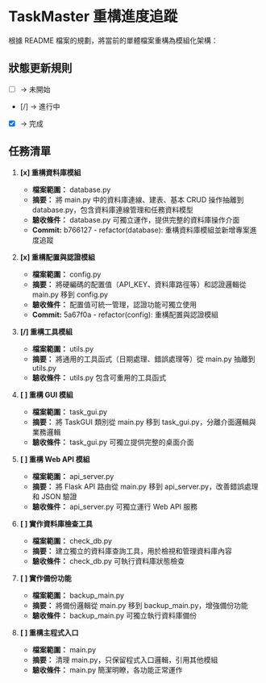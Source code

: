 # TaskMaster 重構進度追蹤

根據 README 檔案的規劃，將當前的單體檔案重構為模組化架構：

## 狀態更新規則
- [ ] → 未開始
- [/] → 進行中
- [x] → 完成

## 任務清單

1. **[x] 重構資料庫模組**
   - **檔案範圍：** database.py
   - **摘要：** 將 main.py 中的資料庫連線、建表、基本 CRUD 操作抽離到 database.py，包含資料庫連線管理和任務資料模型
   - **驗收條件：** database.py 可獨立運作，提供完整的資料庫操作介面
   - **Commit:** b766127 - refactor(database): 重構資料庫模組並新增專案進度追蹤

2. **[x] 重構配置與認證模組**
   - **檔案範圍：** config.py
   - **摘要：** 將硬編碼的配置值（API_KEY、資料庫路徑等）和認證邏輯從 main.py 移到 config.py
   - **驗收條件：** 配置值可統一管理，認證功能可獨立使用
   - **Commit:** 5a67f0a - refactor(config): 重構配置與認證模組

3. **[/] 重構工具模組**
   - **檔案範圍：** utils.py
   - **摘要：** 將通用的工具函式（日期處理、錯誤處理等）從 main.py 抽離到 utils.py
   - **驗收條件：** utils.py 包含可重用的工具函式

4. **[ ] 重構 GUI 模組**
   - **檔案範圍：** task_gui.py
   - **摘要：** 將 TaskGUI 類別從 main.py 移到 task_gui.py，分離介面邏輯與業務邏輯
   - **驗收條件：** task_gui.py 可獨立提供完整的桌面介面

5. **[ ] 重構 Web API 模組**
   - **檔案範圍：** api_server.py
   - **摘要：** 將 Flask API 路由從 main.py 移到 api_server.py，改善錯誤處理和 JSON 驗證
   - **驗收條件：** api_server.py 可獨立運行 Web API 服務

6. **[ ] 實作資料庫檢查工具**
   - **檔案範圍：** check_db.py
   - **摘要：** 建立獨立的資料庫查詢工具，用於檢視和管理資料庫內容
   - **驗收條件：** check_db.py 可執行資料庫狀態檢查

7. **[ ] 實作備份功能**
   - **檔案範圍：** backup_main.py
   - **摘要：** 將備份邏輯從 main.py 移到 backup_main.py，增強備份功能
   - **驗收條件：** backup_main.py 可獨立執行資料庫備份

8. **[ ] 重構主程式入口**
   - **檔案範圍：** main.py
   - **摘要：** 清理 main.py，只保留程式入口邏輯，引用其他模組
   - **驗收條件：** main.py 簡潔明瞭，各功能正常運作

